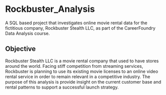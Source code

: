 # Rockbuster_Analysis
A SQL based project that investigates online movie rental data for the fictitious company, Rockbuster Stealth LLC, as part of the CareerFoundry Data Analysis course.

## Objective
Rockbuster Stealth LLC is a movie rental company that used to have stores around the world. Facing stiff competition from streaming services, Rockbuster is planning to use its existing movie licenses to an online video rental service in order to remain relevant in a competitive industry. The purpose of this analysis is provide insight on the current customer base and rental patterns to support a successful launch strategy.
